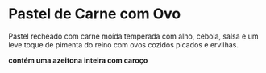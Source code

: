 # Pastel de Carne com Ovo

Pastel recheado com carne moída temperada com alho, cebola, 
salsa e um leve toque de pimenta do reino com ovos cozidos picados
e ervilhas.

__contém uma azeitona inteira com caroço__

